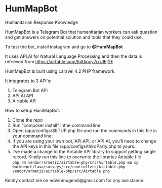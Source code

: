 # HumMapBot
Humanitarian Response Knowledge

HumMapBot is a Telegram Bot that humanitarian workers can ask question and get answers on potential solution and tools that they could use.

To test the bot, install instagram and go to <strong>@HumMapBot</strong>

It uses API.AI for Natural Language Processing and then the data is retrieved from https://airtable.com/tblUipcy7ixUIEjYF

HumMapBot is built using Laravel 4.2 PHP framework.

It integrates to 3 API's:<br>
1. Telegram Bot API<br>
2. API.AI API<br>
3. Airtable API<br>

How to setup HumMapBot.<br>
1. Clone the repo<br>
2. Run "composer install" inthe command line.<br>
3. Open /app/configs/SETUP.php file and run the commands in this file in your command line.<br>
4. If you are using your own bot, API.API, or API.AI, you'll need to change the API keys in this file /app/configs/thirdParty.php to yours.<br>
5. I've made a change to the Airtable API library to support getting single record. Kindly run this line to overwrite the libraries Airtable file<br>
 ```php rm vendor/armetiz/airtable-php/src/Airtable.php && cp workbench/lava/surveys/src/controllers/Airtable.php vendor/armetiz/airtable-php/src/Airtable.php```
<p>Kindly contact me on edwinmugendi@gmail.com for any assistance.

